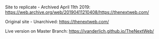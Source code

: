 Site to replicate - Archived April 11th 2019:
https://web.archive.org/web/20190411210408/https://thenextweb.com/

Original site - Unarchived:
https://thenextweb.com/

Live version on Master Branch:
https://ivanderlich.github.io/TheNextWeb/
